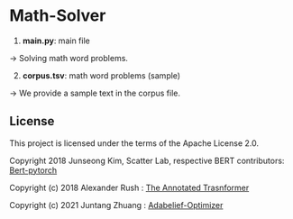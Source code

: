 # Math-Solver

1. **main.py**: main file

→ Solving math word problems.

2. **corpus.tsv**: math word problems (sample)

→ We provide a sample text in the corpus file.

## License
This project is licensed under the terms of the Apache License 2.0.

Copyright 2018 Junseong Kim, Scatter Lab, respective BERT contributors: [Bert-pytorch](https://github.com/codertimo/BERT-pytorch)

Copyright (c) 2018 Alexander Rush : [The Annotated Trasnformer](https://github.com/harvardnlp/annotated-transformer)

Copyright (c) 2021 Juntang Zhuang : [Adabelief-Optimizer](https://github.com/juntang-zhuang/Adabelief-Optimizer)
